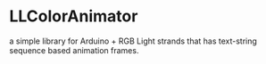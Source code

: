 # LLColorAnimator
a simple library for Arduino + RGB Light strands that has text-string sequence based animation frames.
